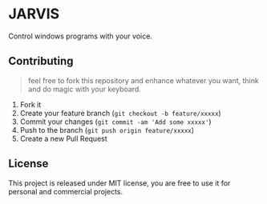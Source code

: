 # JARVIS
Control windows programs with your voice.



## Contributing
> feel free to fork this repository and enhance whatever you want, think and do magic with your keyboard.

1. Fork it 
2. Create your feature branch (`git checkout -b feature/xxxxx`)
3. Commit your changes (`git commit -am 'Add some xxxxx'`)
4. Push to the branch (`git push origin feature/xxxxx`)
5. Create a new Pull Request


## License
This project is released under MIT license, you are free to use it for personal and commercial projects.
